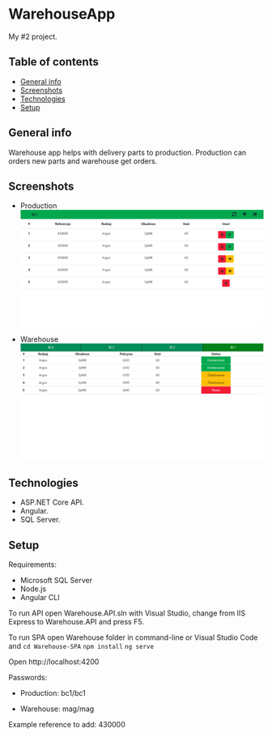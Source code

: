 # WarehouseApp
My #2 project.

## Table of contents
* [General info](#general-info)
* [Screenshots](#screenshots)
* [Technologies](#technologies)
* [Setup](#setup)

## General info
Warehouse app helps with delivery parts to production.
Production can orders new parts and warehouse get orders.

## Screenshots
* Production
![Example production](./img/exampleProduction.png)

* Warehouse
![Example warehouse](./img/exampleWarehouse.png)

## Technologies
* ASP.NET Core API.
* Angular.
* SQL Server.

## Setup
Requirements:
* Microsoft SQL Server
* Node.js
* Angular CLI

To run API open Warehouse.API.sln with Visual Studio, change from IIS Express to Warehouse.API and press F5.

To run SPA open Warehouse folder in command-line or Visual Studio Code and 
`cd Warehouse-SPA` 
`npm install`
`ng serve`

Open http://localhost:4200


Passwords:

* Production:
 bc1/bc1

* Warehouse:
 mag/mag


Example reference to add: 430000
